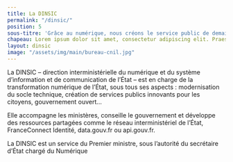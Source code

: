 ```yaml
---
title: La DINSIC
permalink: "/dinsic/"
position: 5
sous-titre: 'Grâce au numérique, nous créons le service public de demain'
chapeau: Lorem ipsum dolor sit amet, consectetur adipiscing elit. Praesent vitae ultrices felis. Proin pretium, ante ac iaculis tempus, neque tellus porttitor odio, vel tincidunt nulla nunc sit amet nunc. Pellentesque vel condimentum arcu. Nullam viverra semper odio, nec tempor massa pellentesque vel. Nunc tempus ligula ornare quam lobortis, a egestas justo tristique.
layout: dinsic
image: "/assets/img/main/bureau-cnil.jpg"
---
```


La DINSIC – direction interministérielle du numérique et du système d’information
et de communication de l’État – est en charge de la transformation numérique de
l’État, sous tous ses aspects : modernisation du socle technique, création de services
publics innovants pour les citoyens, gouvernement ouvert… 

Elle accompagne les ministères, conseille le gouvernement et développe des ressources partagées comme
le réseau interministériel de l’État, FranceConnect Identité, data.gouv.fr ou api.gouv.fr.

La DINSIC est un service du Premier ministre, sous l’autorité du secrétaire
d’État chargé du Numérique
